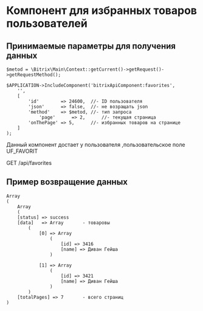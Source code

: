 # Компонент для избранных товаров пользователей
## Принимаемые параметры для получения данных 
```
$metod = \Bitrix\Main\Context::getCurrent()->getRequest()->getRequestMethod();

$APPLICATION->IncludeComponent('bitrixApiComponent:favorites',
	'',
	[
		'id'        => 24600,  //- ID пользователя
		'json'      => false,  //- не возращать json
		'method'    => $metod, //- тип запроса
        	'page'      => 2,      //- текущая страница
		'onThePage' => 5,      //- избранных товаров на странице
	]
);
```

Данный компонент достает у пользователя ,пользовательское поле UF_FAVORIT

GET /api/favorites

## Пример возвращение данных
```
Array
(
    Array
    (
    [status] => success
    [data]   => Array       - товаровы
        (
            [0] => Array
                (
                    [id] => 3416
                    [name] => Диван Гейша
                )

            [1] => Array
                (
                    [id] => 3421
                    [name] => Диван Гейша
                )
        )
    [totalPages] => 7       - всего страниц
)
```
